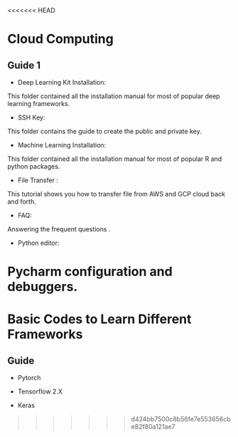 <<<<<<< HEAD
# Cloud Computing 

## Guide 1

* Deep Learning Kit Installation:

This folder contained all the installation manual for most of popular deep learning frameworks.

* SSH Key:

This folder contains the guide to create the public and private key.

* Machine Learning Installation:

This folder contained all the installation manual for most of popular R and python packages.

* File Transfer :

This tutorial shows you how to transfer file from AWS and GCP cloud back and forth.

* FAQ:

Answering the frequent questions .

* Python editor:

Pycharm configuration and debuggers.
=======
# Basic Codes to Learn Different Frameworks

## Guide

* Pytorch

* Tensorflow 2.X

* Keras
>>>>>>> d424bb7500c8b56fe7e553656cbe82f80a121ae7

